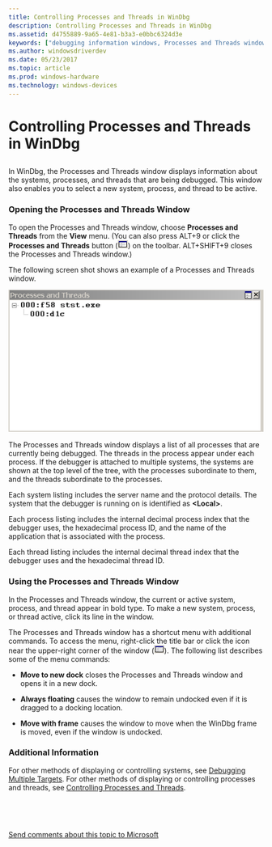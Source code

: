 ```yaml
---
title: Controlling Processes and Threads in WinDbg
description: Controlling Processes and Threads in WinDbg
ms.assetid: d4755889-9a65-4e81-b3a3-e0bbc6324d3e
keywords: ["debugging information windows, Processes and Threads window", "Processes and Threads window", "process, Processes and Threads window", "thread, Processes and Threads window"]
ms.author: windowsdriverdev
ms.date: 05/23/2017
ms.topic: article
ms.prod: windows-hardware
ms.technology: windows-devices
---
```


# Controlling Processes and Threads in WinDbg


## <span id="ddk_processes_and_threads_window_dbg"></span><span id="DDK_PROCESSES_AND_THREADS_WINDOW_DBG"></span>


In WinDbg, the Processes and Threads window displays information about the systems, processes, and threads that are being debugged. This window also enables you to select a new system, process, and thread to be active.

### <span id="opening_the_processes_and_threads_window"></span><span id="OPENING_THE_PROCESSES_AND_THREADS_WINDOW"></span>Opening the Processes and Threads Window

To open the Processes and Threads window, choose **Processes and Threads** from the **View** menu. (You can also press ALT+9 or click the **Processes and Threads** button (![screen shot of the processes and threads button](images/window-processes-threads.png)) on the toolbar. ALT+SHIFT+9 closes the Processes and Threads window.)

The following screen shot shows an example of a Processes and Threads window.

![screen shot of the processes and threads window](images/window-prth.png)

The Processes and Threads window displays a list of all processes that are currently being debugged. The threads in the process appear under each process. If the debugger is attached to multiple systems, the systems are shown at the top level of the tree, with the processes subordinate to them, and the threads subordinate to the processes.

Each system listing includes the server name and the protocol details. The system that the debugger is running on is identified as **&lt;Local&gt;**.

Each process listing includes the internal decimal process index that the debugger uses, the hexadecimal process ID, and the name of the application that is associated with the process.

Each thread listing includes the internal decimal thread index that the debugger uses and the hexadecimal thread ID.

### <span id="using_the_processes_and_threads_window"></span><span id="USING_THE_PROCESSES_AND_THREADS_WINDOW"></span>Using the Processes and Threads Window

In the Processes and Threads window, the current or active system, process, and thread appear in bold type. To make a new system, process, or thread active, click its line in the window.

The Processes and Threads window has a shortcut menu with additional commands. To access the menu, right-click the title bar or click the icon near the upper-right corner of the window (![screen shot of the button that displays the scratch pad window toolbar shortcut menu](images/window-processes-threads.png)). The following list describes some of the menu commands:

-   **Move to new dock** closes the Processes and Threads window and opens it in a new dock.

-   **Always floating** causes the window to remain undocked even if it is dragged to a docking location.

-   **Move with frame** causes the window to move when the WinDbg frame is moved, even if the window is undocked.

### <span id="additional_information"></span><span id="ADDITIONAL_INFORMATION"></span>Additional Information

For other methods of displaying or controlling systems, see [Debugging Multiple Targets](debugging-multiple-targets.md). For other methods of displaying or controlling processes and threads, see [Controlling Processes and Threads](controlling-processes-and-threads.md).

 

 

[Send comments about this topic to Microsoft](mailto:wsddocfb@microsoft.com?subject=Documentation%20feedback%20[debugger\debugger]:%20Controlling%20Processes%20and%20Threads%20in%20WinDbg%20%20RELEASE:%20%285/15/2017%29&body=%0A%0APRIVACY%20STATEMENT%0A%0AWe%20use%20your%20feedback%20to%20improve%20the%20documentation.%20We%20don't%20use%20your%20email%20address%20for%20any%20other%20purpose,%20and%20we'll%20remove%20your%20email%20address%20from%20our%20system%20after%20the%20issue%20that%20you're%20reporting%20is%20fixed.%20While%20we're%20working%20to%20fix%20this%20issue,%20we%20might%20send%20you%20an%20email%20message%20to%20ask%20for%20more%20info.%20Later,%20we%20might%20also%20send%20you%20an%20email%20message%20to%20let%20you%20know%20that%20we've%20addressed%20your%20feedback.%0A%0AFor%20more%20info%20about%20Microsoft's%20privacy%20policy,%20see%20http://privacy.microsoft.com/default.aspx. "Send comments about this topic to Microsoft")




